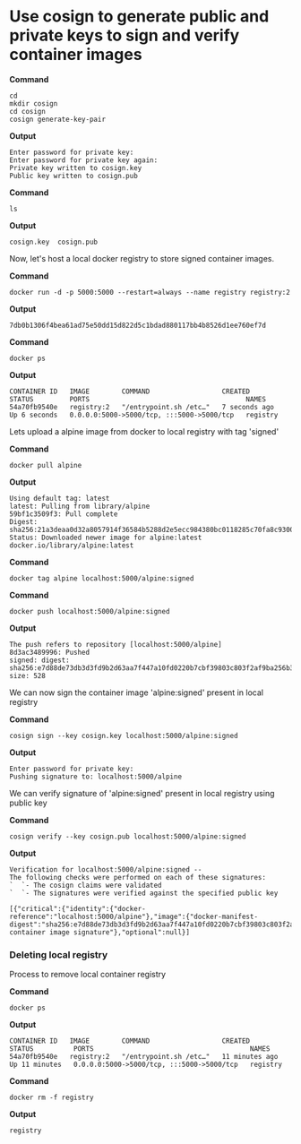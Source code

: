 # Use cosign to generate public and private keys to sign and verify container images

**Command**
```
cd 
mkdir cosign
cd cosign
cosign generate-key-pair
```
**Output**
```
Enter password for private key: 
Enter password for private key again: 
Private key written to cosign.key
Public key written to cosign.pub
```
**Command**
```
ls
```
**Output**
```
cosign.key  cosign.pub
```
Now, let's host a local docker registry to store signed container images.

**Command**
```
docker run -d -p 5000:5000 --restart=always --name registry registry:2
```
**Output**
```
7db0b1306f4bea61ad75e50dd15d822d5c1bdad880117bb4b8526d1ee760ef7d
```
**Command**
```
docker ps
```
**Output**
```
CONTAINER ID   IMAGE        COMMAND                  CREATED         STATUS         PORTS                                       NAMES
54a70fb9540e   registry:2   "/entrypoint.sh /etc…"   7 seconds ago   Up 6 seconds   0.0.0.0:5000->5000/tcp, :::5000->5000/tcp   registry
```
Lets upload a alpine image from docker to local registry with tag 'signed'

**Command**
```
docker pull alpine
```
**Output**
```
Using default tag: latest
latest: Pulling from library/alpine
59bf1c3509f3: Pull complete 
Digest: sha256:21a3deaa0d32a8057914f36584b5288d2e5ecc984380bc0118285c70fa8c9300
Status: Downloaded newer image for alpine:latest
docker.io/library/alpine:latest
```
**Command**
```
docker tag alpine localhost:5000/alpine:signed
```
**Command**
```
docker push localhost:5000/alpine:signed
```
**Output**
```
The push refers to repository [localhost:5000/alpine]
8d3ac3489996: Pushed 
signed: digest: sha256:e7d88de73db3d3fd9b2d63aa7f447a10fd0220b7cbf39803c803f2af9ba256b3 size: 528
```

We can now sign the container image 'alpine:signed' present in local registry

**Command**
```
cosign sign --key cosign.key localhost:5000/alpine:signed
```
**Output**
```
Enter password for private key: 
Pushing signature to: localhost:5000/alpine
```
We can verify signature of 'alpine:signed' present in local registry using public key

**Command**
```
cosign verify --key cosign.pub localhost:5000/alpine:signed
```
**Output**
```
Verification for localhost:5000/alpine:signed --
The following checks were performed on each of these signatures:
`  `- The cosign claims were validated
`  `- The signatures were verified against the specified public key

[{"critical":{"identity":{"docker-reference":"localhost:5000/alpine"},"image":{"docker-manifest-digest":"sha256:e7d88de73db3d3fd9b2d63aa7f447a10fd0220b7cbf39803c803f2af9ba256b3"},"type":"cosign container image signature"},"optional":null}]
```

### **Deleting local registry**
Process to remove local container registry

**Command**
```
docker ps
```
**Output**
```
CONTAINER ID   IMAGE        COMMAND                  CREATED          STATUS          PORTS                                       NAMES
54a70fb9540e   registry:2   "/entrypoint.sh /etc…"   11 minutes ago   Up 11 minutes   0.0.0.0:5000->5000/tcp, :::5000->5000/tcp   registry
```
**Command**
```
docker rm -f registry
```
**Output**
```
registry
```